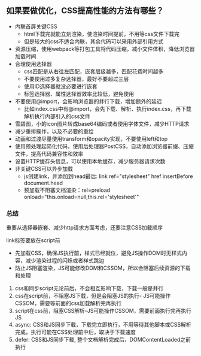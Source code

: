 ## 如果要做优化，CSS提高性能的方法有哪些？
- 内联首屏关键CSS
  - html下载完就能立刻渲染，使渲染时间提前，不用等css文件下载完
  - 但是较大的css不适合内联，其余代码可以采用外部引用方式
- 资源压缩，使用webpack等打包工具将代码压缩，减小文件体积，降低浏览器加载时间
- 合理使用选择器
  - css匹配是从右往左匹配，嵌套层级越多，匹配花费时间越多
  - 不要使用过多复杂选择器，最好不要超过三层
  - 使用ID选择器就没必要进行嵌套
  - 标签选择器、属性选择器效率比较低，避免使用
- 不要使用@import，会影响浏览器的并行下载，增加额外的延迟
  - 比如index.css中有@import，会先下载、解析、执行index.css，再下载解析执行内部引入的css文件
- 雪碧图，小的icon图片转成base64编码或者使用字体文件，减少HTTP请求
- 减少重排操作，以及不必要的重绘
- 动画和过渡尽量使用transform和opacity实现，不要使用left和top
- 使用预处理起简化代码，使用后处理器PostCSS，自动添加浏览器前缀、压缩文件，提高代码兼容性和效率
- 设置HTTP缓存头信息，可以使用本地缓存，减少服务器请求次数
- 非关键CSS可以异步加载
  - js创建link，并添加到head最后: link ref="stylesheet" href  insertBefore document.head
  - 预加载不阻塞文档渲染：rel=preload onload="this.onload=null;this.rel='stylesheet'"

### 总结
重要从选择器嵌套、减少http请求方面考虑，还要注意CSS加载顺序


link标签要放在script前
- 先加载CSS，确保JS执行前，样式已经就位，避免JS操作DOM时无样式内容，减少渲染过程的闪烁或者样式跳边
- 防止JS阻塞渲染，JS可能修改DOM和CSSOM，所以会阻塞后续资源的下载和处理

1. css和同步script无论前后，不会相互影响下载，下载一般是并行
2. css在script前，不阻塞JS下载，但是会阻塞JS的执行- JS可能操作CSSOM，需要等前面的css加载解析完再执行
3. script在css前，阻塞CSS解析-JS可能操作CSSOM，需要前面执行完再执行JS
4. async: CSS和JS同步下载，下载完立即执行，不用等待其他脚本或CSS解析完成，执行可能在CSS处理前中后，取决于下载速度
5. defer: CSS和JS同步下载, 整个文档解析完成后，DOMContentLoaded之前执行
